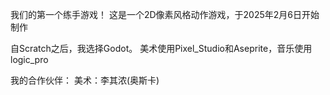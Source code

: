 我们的第一个练手游戏！
这是一个2D像素风格动作游戏，于2025年2月6日开始制作

自Scratch之后，我选择Godot。
美术使用Pixel_Studio和Aseprite，音乐使用logic_pro

我的合作伙伴：
美术：李其浓(奥斯卡)
